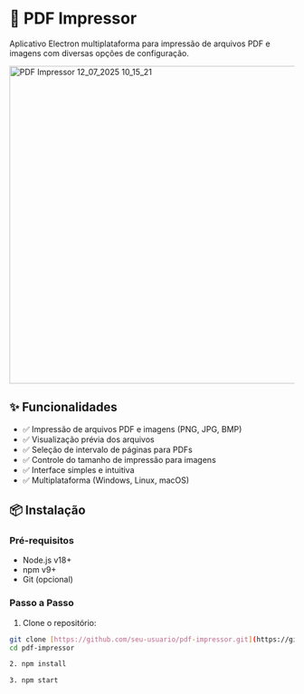 # 📄 PDF Impressor

Aplicativo Electron multiplataforma para impressão de arquivos PDF e imagens com diversas opções de configuração.

<img width="784" height="561" alt="PDF Impressor 12_07_2025 10_15_21" src="https://github.com/user-attachments/assets/d624baf8-3240-4087-bf51-952c75ecb489" />

## ✨ Funcionalidades

- ✅ Impressão de arquivos PDF e imagens (PNG, JPG, BMP)
- ✅ Visualização prévia dos arquivos
- ✅ Seleção de intervalo de páginas para PDFs
- ✅ Controle do tamanho de impressão para imagens
- ✅ Interface simples e intuitiva
- ✅ Multiplataforma (Windows, Linux, macOS)

## 📦 Instalação

### Pré-requisitos
- Node.js v18+
- npm v9+
- Git (opcional)

### Passo a Passo

1. Clone o repositório:
```bash
git clone [https://github.com/seu-usuario/pdf-impressor.git](https://github.com/Junior2099/Imprimir_PDF_APP)](https://github.com/Junior2099/Imprimir_PDF_APP.git)
cd pdf-impressor

2. npm install

3. npm start



